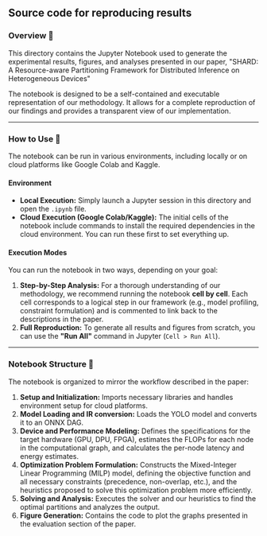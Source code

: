 ## Source code for reproducing results

### Overview 📝

This directory contains the Jupyter Notebook used to generate the experimental results, figures, and analyses presented in our paper, "SHARD: A Resource-aware Partitioning Framework for Distributed Inference on Heterogeneous Devices"

The notebook is designed to be a self-contained and executable representation of our methodology. It allows for a complete reproduction of our findings and provides a transparent view of our implementation.

-----

### How to Use 🚀

The notebook can be run in various environments, including locally or on cloud platforms like Google Colab and Kaggle.

#### Environment

  * **Local Execution:** Simply launch a Jupyter session in this directory and open the `.ipynb` file.
  * **Cloud Execution (Google Colab/Kaggle):** The initial cells of the notebook include commands to install the required dependencies in the cloud environment. You can run these first to set everything up.

#### Execution Modes

You can run the notebook in two ways, depending on your goal:

1.  **Step-by-Step Analysis:** For a thorough understanding of our methodology, we recommend running the notebook **cell by cell**. Each cell corresponds to a logical step in our framework (e.g., model profiling, constraint formulation) and is commented to link back to the descriptions in the paper.
2.  **Full Reproduction:** To generate all results and figures from scratch, you can use the **"Run All"** command in Jupyter (`Cell > Run All`).

-----

### Notebook Structure 🔬

The notebook is organized to mirror the workflow described in the paper:

1.  **Setup and Initialization:** Imports necessary libraries and handles environment setup for cloud platforms.
2.  **Model Loading and IR conversion:** Loads the YOLO model and converts it to an ONNX DAG.
3.  **Device and Performance Modeling:** Defines the specifications for the target hardware (GPU, DPU, FPGA), estimates the FLOPs for each node in the computational graph, and calculates the per-node latency and energy estimates.
4.  **Optimization Problem Formulation:** Constructs the Mixed-Integer Linear Programming (MILP) model, defining the objective function and all necessary constraints (precedence, non-overlap, etc.), and the heuristics proposed to solve this optimization problem more efficiently.
5.  **Solving and Analysis:** Executes the solver and our heuristics to find the optimal partitions and analyzes the output.
6.  **Figure Generation:** Contains the code to plot the graphs presented in the evaluation section of the paper.

